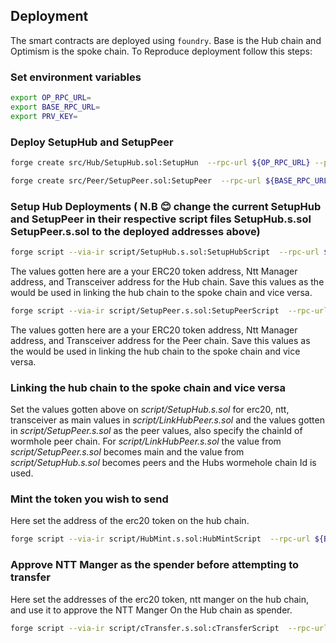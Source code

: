 ## Deployment

The smart contracts are deployed using `foundry`. Base is the Hub chain and Optimism is the spoke chain.
To Reproduce deployment follow this steps:

### Set environment variables

```bash
export OP_RPC_URL=
export BASE_RPC_URL=
export PRV_KEY=
```


### Deploy SetupHub and SetupPeer

```bash
forge create src/Hub/SetupHub.sol:SetupHun  --rpc-url ${OP_RPC_URL} --private-key ${PRV_KEY}
```

```bash
forge create src/Peer/SetupPeer.sol:SetupPeer  --rpc-url ${BASE_RPC_URL} --private-key ${PRV_KEY}
```

### Setup Hub Deployments ( N.B 😊 change the current SetupHub and SetupPeer in their respective script files SetupHub.s.sol SetupPeer.s.sol to the deployed addresses above)

```bash
forge script --via-ir script/SetupHub.s.sol:SetupHubScript  --rpc-url ${BASE_RPC_URL} --private-key ${PRV_KEY}  --broadcast --  --vvvv
```

The values gotten here are a your ERC20 token address, Ntt Manager address, and Transceiver address for the Hub chain. Save this values as the would be used in linking the hub chain to the spoke chain and vice versa. 

```bash
forge script --via-ir script/SetupPeer.s.sol:SetupPeerScript  --rpc-url ${OP_RPC_URL} --private-key ${PRV_KEY}  --broadcast --  --vvvv
```

The values gotten here are a your ERC20 token address, Ntt Manager address, and Transceiver address for the Peer chain. Save this values as the would be used in linking the hub chain to the spoke chain and vice versa. 

### Linking the hub chain to the spoke chain and vice versa
Set the values gotten above on *script/SetupHub.s.sol* for erc20, ntt, transceiver as main values in *script/LinkHubPeer.s.sol* and the values gotten in *script/SetupPeer.s.sol* as the peer values, also specify the chainId of wormhole peer chain. For  *script/LinkHubPeer.s.sol* the value from *script/SetupPeer.s.sol* becomes main and the value from *script/SetupHub.s.sol* becomes peers and the Hubs wormehole chain Id is used. 

### Mint the token you wish to send
Here set the address of the erc20 token on the hub chain.

```bash
forge script --via-ir script/HubMint.s.sol:HubMintScript  --rpc-url ${BASE_RPC_URL} --private-key ${PRV_KEY}  --broadcast --  --vvvv
```


### Approve NTT Manger as the spender before attempting to transfer 
Here set the addresses of the erc20 token, ntt manger on the hub chain, and use it to approve the NTT Manger On the Hub chain as spender. 


```bash
forge script --via-ir script/cTransfer.s.sol:cTransferScript  --rpc-url ${BASE_RPC_URL} --private-key ${PRV_KEY}  --broadcast --  --vvvv
```

